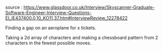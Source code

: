 source : https://www.glassdoor.co.uk/Interview/Skyscanner-Graduate-Software-Engineer-Interview-Questions-EI_IE437400.0,10_KO11,37.htm#InterviewReview_12278422

Finding a gap on an aeroplane for x tickets.

Taking a 2d array of characters and making a chessboard pattern from 2 characters in the fewest possible moves.